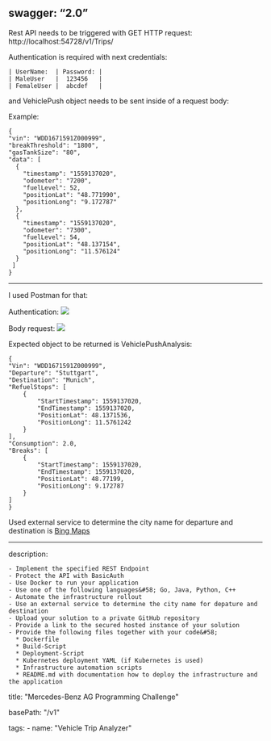 swagger: “2.0”
----

Rest API needs to be triggered with GET HTTP request: http://localhost:54728/v1/Trips/

Authentication is required with next credentials:

    | UserName:  | Password: |    
    | MaleUser   |  123456   |
    | FemaleUser |  abcdef   |

and VehiclePush object needs to be sent inside of a request body:

Example:

    {
    "vin": "WDD1671591Z000999",
    "breakThreshold": "1800",
    "gasTankSize": "80",
    "data": [
      {
        "timestamp": "1559137020",
        "odometer": "7200",
        "fuelLevel": 52,
        "positionLat": "48.771990",
        "positionLong": "9.172787"
      },
      {
        "timestamp": "1559137020",
        "odometer": "7300",
        "fuelLevel": 54,
        "positionLat": "48.137154",
        "positionLong": "11.576124"
      }
     ]
    }

----
I used Postman for that:

Authentication:
![](https://github.com/nadjbabidaniel/BasicAuthenticationWEBAPI/blob/master/Image1.png)


Body request:
![](https://github.com/nadjbabidaniel/BasicAuthenticationWEBAPI/blob/master/Image2.png)

Expected object to be returned is VehiclePushAnalysis:

    {
    "Vin": "WDD1671591Z000999",
    "Departure": "Stuttgart",
    "Destination": "Munich",
    "RefuelStops": [
        {
            "StartTimestamp": 1559137020,
            "EndTimestamp": 1559137020,
            "PositionLat": 48.1371536,
            "PositionLong": 11.5761242
        }
    ],
    "Consumption": 2.0,
    "Breaks": [
        {
            "StartTimestamp": 1559137020,
            "EndTimestamp": 1559137020,
            "PositionLat": 48.77199,
            "PositionLong": 9.172787
        }
    ]
    }

Used external service to determine the city name for departure and destination is [Bing Maps][id/name] 

[id/name]: https://www.bingmapsportal.com/

___________________________________________________________________________________________________________________________________
 
   description: 

    - Implement the specified REST Endpoint
    - Protect the API with BasicAuth
    - Use Docker to run your application
    - Use one of the following languages&#58; Go, Java, Python, C++
    - Automate the infrastructure rollout
    - Use an external service to determine the city name for depature and destination
    - Upload your solution to a private GitHub repository
    - Provide a link to the secured hosted instance of your solution
    - Provide the following files together with your code&#58;
      * Dockerfile
      * Build-Script
      * Deployment-Script
      * Kubernetes deployment YAML (if Kubernetes is used)
      * Infrastructure automation scripts
      * README.md with documentation how to deploy the infrastructure and the application
 
 title: "Mercedes-Benz AG Programming Challenge"
 
 basePath: "/v1"
 
 tags:
    - name: "Vehicle Trip Analyzer"
